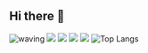 ## Hi there 👋
![waving](https://capsule-render.vercel.app/api?type=waving&height=300&text=Welcome%20to%20-nl-mindoll1101's%GitHub&fontAlign=50&fontAlignY=40&color=gradient)
<img src="https://img.shields.io/badge/python-20232a.svg?style=for-the-badge&logo=python&logoColor=61DAFB" />
<img src="https://img.shields.io/badge/c++-20232a.svg?style=for-the-badge&logo=cplusplus&logoColor=61DAFB" />
<img src="https://img.shields.io/badge/dart-20232a.svg?style=for-the-badge&logo=dart&logoColor=61DAFB" />
<img src="https://img.shields.io/badge/mysql-20232a.svg?style=for-the-badge&logo=mysql&logoColor=61DAFB" />
![Top Langs](https://github-readme-stats.vercel.app/api/top-langs/?username=mindoll1101)
<!--
**mindoll1101/mindoll1101** is a ✨ _special_ ✨ repository because its `README.md` (this file) appears on your GitHub profile.

Here are some ideas to get you started:

- 🔭 I’m currently working on ...
- 🌱 I’m currently learning ...
- 👯 I’m looking to collaborate on ...
- 🤔 I’m looking for help with ...
- 💬 Ask me about ...
- 📫 How to reach me: ...
- 😄 Pronouns: ...
- ⚡ Fun fact: ...
-->

